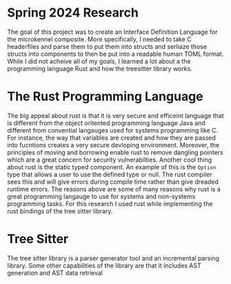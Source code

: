 # Spring 2024 Research

The goal of this project was to create an Interface Definition Language for the microkennel composite. More specifically, I needed to take C headerfiles and parse them to put them into structs and serliaze those structs into components to then be put into a readable human TOML format. While I did not acheive all of my goals, I learned a lot about a the programming language Rust and how the treesitter library works.

# The Rust Programming Language

The big appeal about rust is that it is very secure and efficeint language that is different from the object oritented programming language Java and different from convential langauges used for systems programming like C. For instance, the way that variables are created and how they are passed into fucntions creates a very secure devloping environment. Moreover, the principles of moving and borrowing enable rust to remove dangling pointers which are a great concern for security vulnerabilties. Another cool thing about rust is the static typed component. An example of this is the `Option` type that allows a user to use the defined type or null. The rust compiler sees this and will give errors during compile time rather than give dreaded runtime errors. The reasons above are some of many reasons why rust is a great programming langauge to use for systems and non-systems programming tasks. For this research I used rust while implementing the rust bindings of the tree sitter library. 

# Tree Sitter 

The tree sitter library is a parser generator tool and an incremental parsing library. Some other capabilities of the library are that it includes AST generation and AST data retrieval 
